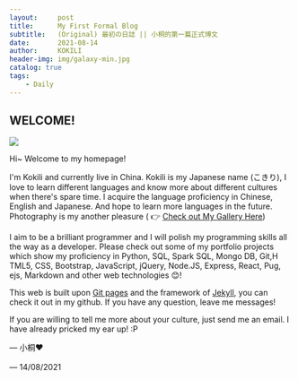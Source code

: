 ```yaml
---
layout:     post
title:      My First Formal Blog
subtitle:   (Original) 最初の日誌 || 小桐的第一篇正式博文
date:       2021-08-14
author:     KOKILI
header-img: img/galaxy-min.jpg
catalog: true
tags:
    - Daily
---
```


## WELCOME!<br>

<img src='https://i.loli.net/2021/08/14/jalR3OmuMXcp62K.jpg' style="text-align: left; margin-left: 0;" />

Hi~ Welcome to my homepage!

I'm Kokili and currently live in China. Kokili is my Japanese name (こきり), I love to learn different languages and know more about different cultures when there's spare time. I acquire the language proficiency in Chinese, English and Japanese. And hope to learn more languages in the future. Photography is my another pleasure ( 👉 [Check out My Gallery Here](link))

I aim to be a brilliant programmer and I will polish my programming skills all the way as a developer. Please check out some of my portfolio projects which show my proficiency in Python, SQL, Spark SQL, Mongo DB, Git,H TML5, CSS, Bootstrap, JavaScript, jQuery, Node.JS, Express, React, Pug, ejs, Markdown and other web technologies 😊!

This web is built upon [Git pages](https://pages.github.com/) and the framework of [Jekyll](https://www.jekyll.com.cn/), you can check it out in my github. If you have any question, leave me messages!

If you are willing to tell me more about your culture, just send me an email. I have already pricked my ear up! :P

— 小桐❤<br><br>
— 14/08/2021
